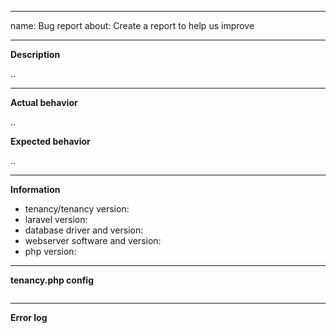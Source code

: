 ----
name: Bug report
about: Create a report to help us improve

---

<!--
Feel free to open an issue for reporting problems with this package.

To make reporting issues easier, attempt to complete the below information. Delete
anything that doesn't apply to your request.
-->

__Description__

..

---

__Actual behavior__

..

__Expected behavior__

..

---
__Information__

- tenancy/tenancy version:
- laravel version:
- database driver and version:
- webserver software and version:
- php version:

---

__tenancy.php config__

```php

```

---

__Error log__

```text

```